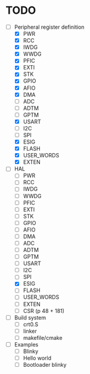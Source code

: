 # TODO

- [ ] Peripheral register definition
  - [x] PWR
  - [x] RCC
  - [x] IWDG
  - [x] WWDG
  - [x] PFIC
  - [x] EXTI
  - [x] STK
  - [x] GPIO
  - [x] AFIO
  - [x] DMA
  - [ ] ADC
  - [ ] ADTM
  - [ ] GPTM
  - [x] USART
  - [ ] I2C
  - [ ] SPI
  - [x] ESIG
  - [x] FLASH
  - [x] USER_WORDS
  - [x] EXTEN
- [ ] HAL
  - [ ] PWR
  - [ ] RCC
  - [ ] IWDG
  - [ ] WWDG
  - [ ] PFIC
  - [ ] EXTI
  - [ ] STK
  - [ ] GPIO
  - [ ] AFIO
  - [ ] DMA
  - [ ] ADC
  - [ ] ADTM
  - [ ] GPTM
  - [ ] USART
  - [ ] I2C
  - [ ] SPI
  - [x] ESIG
  - [ ] FLASH
  - [ ] USER_WORDS
  - [ ] EXTEN
  - [ ] CSR (p 48 + 181)
- [ ] Build system
  - [ ] crt0.S
  - [ ] linker
  - [ ] makefile/cmake
- [ ] Examples
  - [ ] Blinky
  - [ ] Hello world
  - [ ] Bootloader blinky
